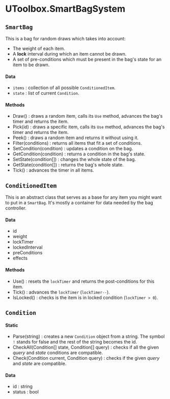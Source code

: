 # UToolbox.SmartBagSystem

## `SmartBag`

This is a bag for random draws which takes into account:

- The weight of each item.
- A **lock** interval during which an item cannot be drawn.
- A set of pre-conditions which must be present in the bag's state for an item to be drawn.

#### Data

- `items` : collection of all possible `ConditionedItem`.
- `state` : list of current `Condition`.

#### Methods

- Draw() : draws a random item, calls its `Use` method, advances the bag's timer and returns the item.
- Pick(id) : draws a specific item, calls its `Use` method, advances the bag's timer and returns the item.
- Peek() : draws a random item and returns it without using it.
- Filter(conditions) : returns all items that fit a set of conditions.
- SetCondition(condition) : updates a condition on the bag.
- GetCondition(condition) : returns a condition in the bag's state.
- SetState(condition[]) : changes the whole state of the bag.
- GetState(condition[]) : returns the bag's whole state.
- Tick() : advances the timer in all items.

## `ConditionedItem`

This is an abstract class that serves as a base for any item you might want to put in a `SmartBag`. It's mostly a container for data needed by the bag controller.

#### Data

- id
- weight
- lockTimer
- lockedInterval
- preConditions
- effects

#### Methods

- Use() : resets the `lockTimer` and returns the post-conditions for this item.
- Tick() : advances the `lockTimer` (`lockTimer--`).
- IsLocked() : checks is the item is in locked condition (`lockTimer > 0`).

## `Condition`

#### Static

- Parse(string) : creates a new `Condition` object from a string. The symbol `!` stands for false and the rest of the string becomes the id.
- CheckAll(Condition[] state, Condition[] query) : checks if all the given *query* and *state* conditions are compatible.
- Check(Condition current, Condition query) : checks if the given *query* and *state* are compatible.

#### Data

- id : string
- status : bool
